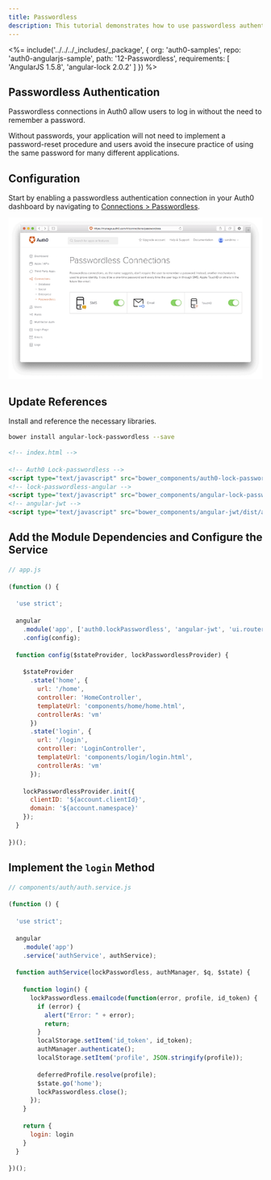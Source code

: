 ```yaml
---
title: Passwordless
description: This tutorial demonstrates how to use passwordless authentication
---
```


<%= include('../../../_includes/_package', {
  org: 'auth0-samples',
  repo: 'auth0-angularjs-sample',
  path: '12-Passwordless',
  requirements: [
    'AngularJS 1.5.8',
    'angular-lock 2.0.2'
  ]
}) %>

## Passwordless Authentication

Passwordless connections in Auth0 allow users to log in without the need to remember a password.

Without passwords, your application will not need to implement a password-reset procedure and users avoid the insecure practice of using the same password for many different applications.

## Configuration

Start by enabling a passwordless authentication connection in your Auth0 dashboard by navigating to [Connections > Passwordless](${manage_url}/#/connections/passwordless).

![](/media/articles/connections/passwordless/passwordless-connections.png)

## Update References

Install and reference the necessary libraries.

```bash
bower install angular-lock-passwordless --save
```

```html
<!-- index.html -->

<!-- Auth0 Lock-passwordless -->
<script type="text/javascript" src="bower_components/auth0-lock-passwordless/build/lock-passwordless.js"></script>
<!-- lock-passwordless-angular -->
<script type="text/javascript" src="bower_components/angular-lock-passwordless/dist/angular-lock-passwordless.js"></script>
<!-- angular-jwt -->
<script type="text/javascript" src="bower_components/angular-jwt/dist/angular-jwt.js"></script>
```

## Add the Module Dependencies and Configure the Service

```js
// app.js

(function () {

  'use strict';

  angular
    .module('app', ['auth0.lockPasswordless', 'angular-jwt', 'ui.router'])
    .config(config);

  function config($stateProvider, lockPasswordlessProvider) {

    $stateProvider
      .state('home', {
        url: '/home',
        controller: 'HomeController',
        templateUrl: 'components/home/home.html',
        controllerAs: 'vm'
      })
      .state('login', {
        url: '/login',
        controller: 'LoginController',
        templateUrl: 'components/login/login.html',
        controllerAs: 'vm'
      });

    lockPasswordlessProvider.init({
      clientID: '${account.clientId}',
      domain: '${account.namespace}'
    });
  }

})();
```

## Implement the `login` Method

```js
// components/auth/auth.service.js

(function () {

  'use strict';

  angular
    .module('app')
    .service('authService', authService);

  function authService(lockPasswordless, authManager, $q, $state) {

    function login() {
      lockPasswordless.emailcode(function(error, profile, id_token) {
        if (error) {
          alert("Error: " + error);
          return;
        }
        localStorage.setItem('id_token', id_token);
        authManager.authenticate();
        localStorage.setItem('profile', JSON.stringify(profile));

        deferredProfile.resolve(profile);
        $state.go('home');
        lockPasswordless.close();
      });
    }

    return {
      login: login
    }
  }

})();
```